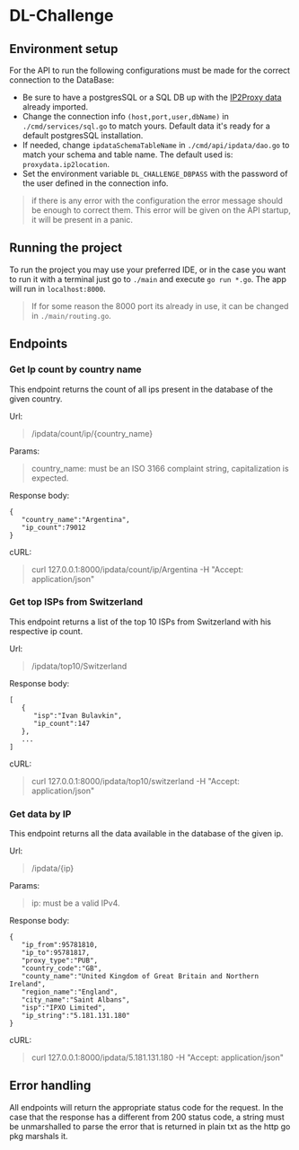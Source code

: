 # DL-Challenge

## Environment setup
For the API to run the following configurations must be made for the correct connection to the DataBase:
* Be sure to have a postgresSQL or a SQL DB up with the [IP2Proxy data](https://lite.ip2location.com/database/px7-ip-proxytype-country-region-city-isp-domain-usagetype-asn) already imported.
* Change the connection info `(host,port,user,dbName)` in `./cmd/services/sql.go` to match yours. Default data it's ready for a default postgresSQL installation.
* If needed, change `ipdataSchemaTableName` in `./cmd/api/ipdata/dao.go` to match your schema and table name. The default used is: `proxydata.ip2location`.
* Set the environment variable `DL_CHALLENGE_DBPASS` with the password of the user defined in the connection info.
> if there is any error with the configuration the error message should be enough to correct them. This error will be given on the API startup, it will be present in a panic.

## Running the project

To run the project you may use your preferred IDE, or in the case you want to run it with a terminal just go to `./main` and execute `go run *.go`.
The app will run in `localhost:8000`. 
> If for some reason the 8000 port its already in use, it can be changed in `./main/routing.go`.

## Endpoints

### Get Ip count by country name
This endpoint returns the count of all ips present in the database of the given country.

Url:
> /ipdata/count/ip/{country_name}

Params:
> country_name: must be an ISO 3166 complaint string, capitalization is expected.

Response body: 
```
{
   "country_name":"Argentina",
   "ip_count":79012
}
```

cURL:
> curl 127.0.0.1:8000/ipdata/count/ip/Argentina -H "Accept: application/json"

### Get top ISPs from Switzerland
This endpoint returns a list of the top 10 ISPs from Switzerland with his respective ip count.

Url:
> /ipdata/top10/Switzerland

Response body: 
```
[
   {
      "isp":"Ivan Bulavkin",
      "ip_count":147
   },
   ...
]
```

cURL:
> curl 127.0.0.1:8000/ipdata/top10/switzerland -H "Accept: application/json"

### Get data by IP
This endpoint returns all the data available in the database of the given ip.

Url:
> /ipdata/{ip}

Params:
> ip: must be a valid IPv4. 

Response body: 
```
{
   "ip_from":95781810,
   "ip_to":95781817,
   "proxy_type":"PUB",
   "country_code":"GB",
   "county_name":"United Kingdom of Great Britain and Northern Ireland",
   "region_name":"England",
   "city_name":"Saint Albans",
   "isp":"IPXO Limited",
   "ip_string":"5.181.131.180"
}
```

cURL:
> curl 127.0.0.1:8000/ipdata/5.181.131.180 -H "Accept: application/json"

## Error handling

All endpoints will return the appropriate status code for the request. 
In the case that the response has a different from 200 status code, a string must be unmarshalled to parse the error that is returned in plain txt as the http go pkg marshals it.

